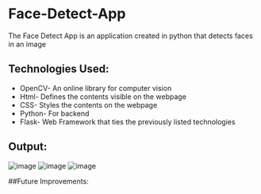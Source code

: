# Face-Detect-App

The Face Detect App is an application created in python that detects faces in an image

## Technologies Used:

* OpenCV- An online library for computer vision
* Html- Defines the contents visible on the webpage
* CSS- Styles the contents on the webpage
* Python- For backend
* Flask- Web Framework that ties the previously listed technologies

## Output:
![image](https://github.com/Moze-Code/Face-Detect-App/assets/83746252/01642307-7a43-4234-91f5-cc04fa12140e)
![image](https://github.com/Moze-Code/Face-Detect-App/assets/83746252/df408443-ea97-4614-9a1e-3e6e4a4c3725)
![image](https://github.com/Moze-Code/Face-Detect-App/assets/83746252/8bfe6f67-9ab6-45be-92f9-a7eb66214f69)



##Future Improvements:



